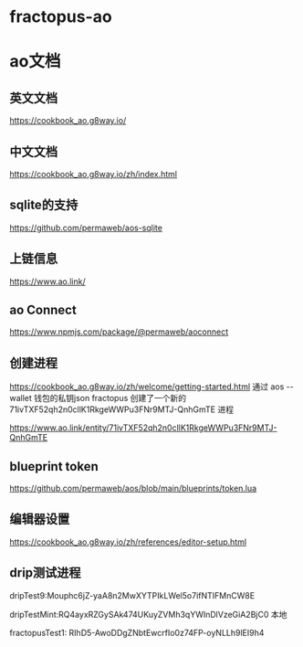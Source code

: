 # fractopus-ao

# ao文档

## 英文文档
https://cookbook_ao.g8way.io/

## 中文文档
https://cookbook_ao.g8way.io/zh/index.html

## sqlite的支持
https://github.com/permaweb/aos-sqlite

## 上链信息
https://www.ao.link/

## ao Connect

https://www.npmjs.com/package/@permaweb/aoconnect


## 创建进程
https://cookbook_ao.g8way.io/zh/welcome/getting-started.html
通过 aos --wallet 钱包的私钥json fractopus 创建了一个新的    71ivTXF52qh2n0cllK1RkgeWWPu3FNr9MTJ-QnhGmTE 进程

https://www.ao.link/entity/71ivTXF52qh2n0cllK1RkgeWWPu3FNr9MTJ-QnhGmTE

## blueprint token
https://github.com/permaweb/aos/blob/main/blueprints/token.lua

## 编辑器设置
https://cookbook_ao.g8way.io/zh/references/editor-setup.html

## drip测试进程

dripTest9:Mouphc6jZ-yaA8n2MwXYTPIkLWel5o7ifNTIFMnCW8E

dripTestMint:RQ4ayxRZGySAk474UKuyZVMh3qYWInDlVzeGiA2BjC0 本地

fractopusTest1: RIhD5-AwoDDgZNbtEwcrfIo0z74FP-oyNLLh9lEI9h4
